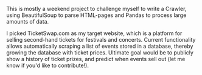 This is mostly a weekend project to challenge myself to write a Crawler, using BeautifulSoup to parse HTML-pages and Pandas to process large amounts of data. 

I picked TicketSwap.com as my target website, which is a platform for selling second-hand tickets for festivals and concerts. Current functionality allows automatically scraping a list of events stored in a database, thereby growing the database with ticket prices. Ultimate goal would be to publicly show a history of ticket prizes, and predict when events sell out (let me know if you'd like to contribute!). 
